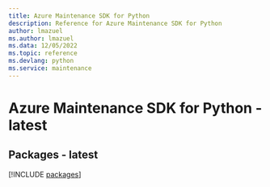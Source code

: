 ```yaml
---
title: Azure Maintenance SDK for Python
description: Reference for Azure Maintenance SDK for Python
author: lmazuel
ms.author: lmazuel
ms.data: 12/05/2022
ms.topic: reference
ms.devlang: python
ms.service: maintenance
---
```

# Azure Maintenance SDK for Python - latest
## Packages - latest
[!INCLUDE [packages](maintenance-index.md)]